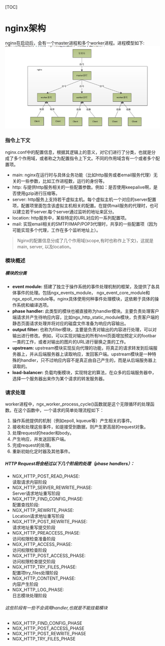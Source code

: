 [TOC]

nginx架构
===
nginx在启动后，会有一个master进程和多个worker进程。进程模型如下:
![进程模型](./process_model.png)


### 指令上下文
nginx.conf中的配置信息，根据其逻辑上的意义，对它们进行了分类，也就是分成了多个作用域，或者称之为配置指令上下文。不同的作用域含有一个或者多个配置项。
*  main: nginx在运行时与具体业务功能（比如http服务或者email服务代理）无关的一些参数，比如工作进程数，运行的身份等。
*  http:	与提供http服务相关的一些配置参数。例如：是否使用keepalive啊，是否使用gzip进行压缩等。
*  server:	http服务上支持若干虚拟主机。每个虚拟主机一个对应的server配置项，配置项里面包含该虚拟主机相关的配置。在提供mail服务的代理时，也可以建立若干server.每个server通过监听的地址来区分。
*  location:	http服务中，某些特定的URL对应的一系列配置项。
*  mail:	实现email相关的SMTP/IMAP/POP3代理时，共享的一些配置项（因为可能实现多个代理，工作在多个监听地址上）。
> Nginx的配置信息分成了几个作用域(scope,有时也称作上下文)，这就是main, server, 以及location。
### 模块概述
##### 模块的分类
* **event module:**	  搭建了独立于操作系统的事件处理机制的框架，及提供了各具体事件的处理。包括ngx_events_module， ngx_event_core_module和ngx_epoll_module等。nginx具体使用何种事件处理模块，这依赖于具体的操作系统和编译选项。
* **phase handler:**  	此类型的模块也被直接称为handler模块。主要负责处理客户端请求并产生待响应内容，比如ngx_http_static_module模块，负责客户端的静态页面请求处理并将对应的磁盘文件准备为响应内容输出。
* **output filter:**  	也称为filter模块，主要是负责对输出的内容进行处理，可以对输出进行修改。例如，可以实现对输出的所有html页面增加预定义的footbar一类的工作，或者对输出的图片的URL进行替换之类的工作。
* **upstream:**  	upstream模块实现反向代理的功能，将真正的请求转发到后端服务器上，并从后端服务器上读取响应，发回客户端。upstream模块是一种特殊的handler，只不过响应内容不是真正由自己产生的，而是从后端服务器上读取的。
* **load-balancer:**  	负载均衡模块，实现特定的算法，在众多的后端服务器中，选择一个服务器出来作为某个请求的转发服务器。
### 请求处理
worker进程中，ngx_worker_process_cycle()函数就是这个无限循环的处理函数。在这个函数中，一个请求的简单处理流程如下：

1. 操作系统提供的机制（例如epoll, kqueue等）产生相关的事件。
1. 接收和处理这些事件，如是接受到数据，则产生更高层的request对象。
1. 处理request的header和body。
1. 产生响应，并发送回客户端。
1. 完成request的处理。
1. 重新初始化定时器及其他事件。
##### HTTP Request将会经过以下几个阶段的处理（phase handlers）：
* NGX_HTTP_POST_READ_PHASE:  
 	读取请求内容阶段
* NGX_HTTP_SERVER_REWRITE_PHASE:  
 	Server请求地址重写阶段
* NGX_HTTP_FIND_CONFIG_PHASE:  
 	配置查找阶段: 
* NGX_HTTP_REWRITE_PHASE:  
 	Location请求地址重写阶段
* NGX_HTTP_POST_REWRITE_PHASE:  
 	请求地址重写提交阶段
* NGX_HTTP_PREACCESS_PHASE:  
 	访问权限检查准备阶段
* NGX_HTTP_ACCESS_PHASE:  
 	访问权限检查阶段
* NGX_HTTP_POST_ACCESS_PHASE:  
 	访问权限检查提交阶段
* NGX_HTTP_TRY_FILES_PHASE:  
 	配置项try_files处理阶段
* NGX_HTTP_CONTENT_PHASE:  
 	内容产生阶段
* NGX_HTTP_LOG_PHASE:  
 	日志模块处理阶段

###### 这些阶段有一些不会调用handler,也就是不能挂载模块
* NGX_HTTP_FIND_CONFIG_PHASE
* NGX_HTTP_POST_ACCESS_PHASE
* NGX_HTTP_POST_REWRITE_PHASE
* NGX_HTTP_TRY_FILES_PHASE
